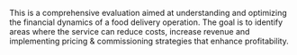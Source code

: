 This is a comprehensive evaluation aimed at understanding and optimizing the financial dynamics of a food delivery operation.
The goal is to identify areas where the service can reduce costs, increase revenue and implementing pricing & commissioning strategies that enhance profitability.
